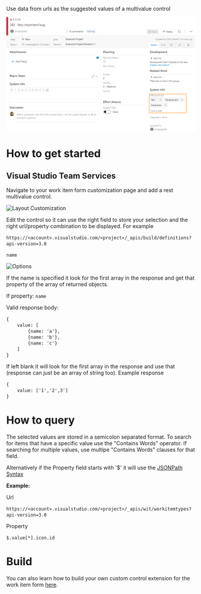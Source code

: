 Use data from urls as the suggested values of a multivalue control

![Work Item Form](img/form.png)


# How to get started
## Visual Studio Team Services

Navigate to your work item form customization page and add a rest multivalue control.

![Layout Customization](img/layoutCustomization.png)

Edit the control so it can use the right field to store your selection and the right url/property combination to be displayed. For example
```
https://<account>.visualstudio.com/<project>/_apis/build/definitions?api-version=3.0
```
```
name
```
![Options](img/options.png)

If the name is specified it look for the first array in the response and get that property of the array of returned objects.

If property: ```name```

Valid response body:
```
{
    value: [
        {name: 'a'},
        {name: 'b'},
        {name: 'c'}
    ]
}
```

If left blank it will look for the first array in the response and use that (response can just be an array of string too). Example response
```
{
    value: ['1','2',3']
}
```



# How to query

The selected values are stored in a semicolon separated format.  To search for items that have a specific value use the "Contains Words" operator.  If searching for multiple values, use multipe "Contains Words" clauses for that field.

Alternatively if the Property field starts with '$' it will use the [JSONPath Syntax](http://jsonpath.com/)

**Example:**

Url
```
https://<account>.visualstudio.com/<project>/_apis/wit/workitemtypes?api-version=3.0
```
Property
```
$.value[*].icon.id
```

# Build 
You can also learn how to build your own custom control extension for the work item form [here](https://www.visualstudio.com/en-us/docs/integrate/extensions/develop/custom-control). 
